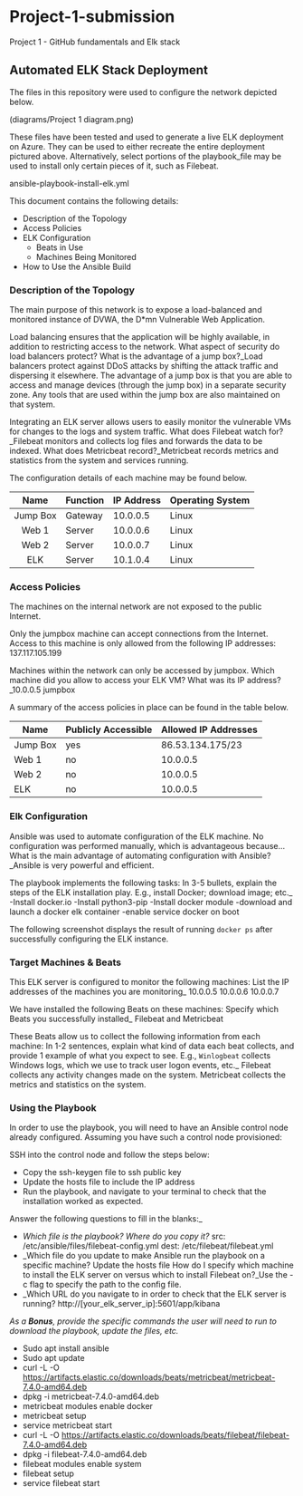 # Project-1-submission
Project 1 - GitHub fundamentals and Elk stack
## Automated ELK Stack Deployment

The files in this repository were used to configure the network depicted below.

(diagrams/Project 1 diagram.png)

These files have been tested and used to generate a live ELK deployment on Azure. They can be used to either recreate the entire deployment pictured above. Alternatively, select portions of the playbook_file may be used to install only certain pieces of it, such as Filebeat.

ansible-playbook-install-elk.yml

This document contains the following details:
- Description of the Topology
- Access Policies
- ELK Configuration
  - Beats in Use
  - Machines Being Monitored
- How to Use the Ansible Build


### Description of the Topology

The main purpose of this network is to expose a load-balanced and monitored instance of DVWA, the D*mn Vulnerable Web Application.

Load balancing ensures that the application will be highly available, in addition to restricting access to the network.
What aspect of security do load balancers protect? What is the advantage of a jump box?_Load balancers protect against DDoS attacks by shifting the attack traffic and dispersing it elsewhere. The advantage of a jump box is that you are able to access and manage devices (through the jump box) in a separate security zone. Any tools that are used within the jump box are also maintained on that system.

Integrating an ELK server allows users to easily monitor the vulnerable VMs for changes to the logs and system traffic.
What does Filebeat watch for?_Filebeat monitors and collects log files and forwards the data to be indexed.
What does Metricbeat record?_Metricbeat records metrics and statistics from the system and services running.

The configuration details of each machine may be found below.







|   Name   | Function | IP Address | Operating System |
|:--------:|----------|------------|------------------|
| Jump Box | Gateway  | 10.0.0.5   | Linux            |
| Web 1    | Server   | 10.0.0.6   | Linux            |
| Web 2    | Server   | 10.0.0.7   | Linux            |
| ELK      | Server   | 10.1.0.4   | Linux            |



### Access Policies

The machines on the internal network are not exposed to the public Internet. 

Only the jumpbox machine can accept connections from the Internet. Access to this machine is only allowed from the following IP addresses: 137.117.105.199

Machines within the network can only be accessed by jumpbox.
Which machine did you allow to access your ELK VM? What was its IP address?_10.0.0.5 jumpbox

A summary of the access policies in place can be found in the table below.

| Name     | Publicly Accessible | Allowed IP Addresses |
|----------|---------------------|----------------------|
| Jump Box | yes                 | 86.53.134.175/23     |
| Web 1    | no                  | 10.0.0.5             |
| Web 2    | no                  | 10.0.0.5             |
| ELK      | no                  | 10.0.0.5             |

### Elk Configuration

Ansible was used to automate configuration of the ELK machine. No configuration was performed manually, which is advantageous because...
What is the main advantage of automating configuration with Ansible?_Ansible is very powerful and efficient. 

The playbook implements the following tasks:
In 3-5 bullets, explain the steps of the ELK installation play. E.g., install Docker; download image; etc._
-Install docker.io
-Install python3-pip
-Install docker module
-download and launch a docker elk container
-enable service docker on boot

The following screenshot displays the result of running `docker ps` after successfully configuring the ELK instance.  

### Target Machines & Beats
This ELK server is configured to monitor the following machines:
List the IP addresses of the machines you are monitoring_ 10.0.0.5 10.0.0.6 10.0.0.7 

We have installed the following Beats on these machines:
Specify which Beats you successfully installed_ Filebeat and Metricbeat

These Beats allow us to collect the following information from each machine:
In 1-2 sentences, explain what kind of data each beat collects, and provide 1 example of what you expect to see. E.g., `Winlogbeat` collects Windows logs, which we use to track user logon events, etc._
Filebeat collects any activity changes made on the system.
Metricbeat collects the metrics and statistics on the system.

### Using the Playbook
In order to use the playbook, you will need to have an Ansible control node already configured. Assuming you have such a control node provisioned: 

SSH into the control node and follow the steps below:
- Copy the ssh-keygen file to ssh public key
- Update the hosts file to include the IP address
- Run the playbook, and navigate to your terminal to check that the installation worked as expected.

Answer the following questions to fill in the blanks:_
- _Which file is the playbook? Where do you copy it?_ 
src: /etc/ansible/files/filebeat-config.yml
dest: /etc/filebeat/filebeat.yml
- _Which file do you update to make Ansible run the playbook on a specific machine? Update the hosts file
How do I specify which machine to install the ELK server on versus which to install Filebeat on?_Use the -c flag to specify the path to the config file.
- _Which URL do you navigate to in order to check that the ELK server is running? http://[your_elk_server_ip]:5601/app/kibana

_As a **Bonus**, provide the specific commands the user will need to run to download the playbook, update the files, etc._


- Sudo apt install ansible
- Sudo apt update
- curl -L -O https://artifacts.elastic.co/downloads/beats/metricbeat/metricbeat-7.4.0-amd64.deb
- dpkg -i metricbeat-7.4.0-amd64.deb
- metricbeat modules enable docker
- metricbeat setup
- service metricbeat start
- curl -L -O https://artifacts.elastic.co/downloads/beats/filebeat/filebeat-7.4.0-amd64.deb
- dpkg -i filebeat-7.4.0-amd64.deb
- filebeat modules enable system
- filebeat setup
- service filebeat start
